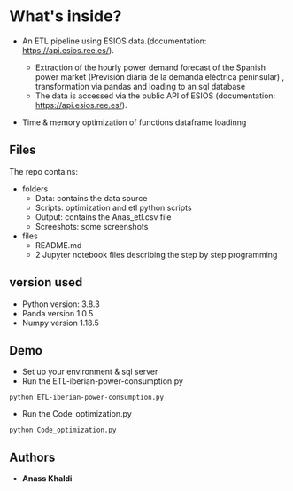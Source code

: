 # What's inside? 

*   An ETL pipeline  using ESIOS data.(documentation: https://api.esios.ree.es/).

    * Extraction of the hourly power demand forecast of the Spanish power market (Previsión diaria de la demanda
eléctrica peninsular) , transformation via pandas and loading to an sql database    
    * The data is accessed via the public API of ESIOS (documentation: https://api.esios.ree.es/).

*   Time & memory optimization of functions dataframe loadinng

## Files
The repo contains:
*  folders 
    *  Data: contains the data source
    *  Scripts: optimization and etl python scripts
    *  Output: contains the Anas_etl.csv file
    *  Screeshots: some screenshots 
*  files
   *   README.md
   *   2 Jupyter notebook files describing the step by step programming

## version used

*   Python version: 3.8.3 
*   Panda version 1.0.5
*   Numpy version 1.18.5

## Demo 

*   Set up your environment & sql server
*   Run the ETL-iberian-power-consumption.py

```
python ETL-iberian-power-consumption.py
```
*   Run the Code_optimization.py

```
python Code_optimization.py
```


## Authors

* **Anass Khaldi** 


